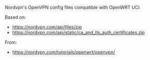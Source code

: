 Nordvpn's OpenVPN config files compatible with OpenWRT UCI

Based on: 
- https://nordvpn.com/api/files/zip
- https://nordvpn.com/api/static/ca_and_tls_auth_certificates.zip

From:
- https://nordvpn.com/tutorials/openwrt/openvpn/
